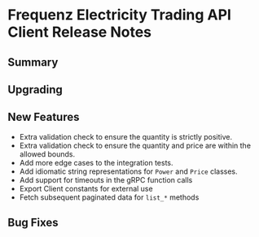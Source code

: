 # Frequenz Electricity Trading API Client Release Notes

## Summary

<!-- Here goes a general summary of what this release is about -->

## Upgrading

<!-- Here goes notes on how to upgrade from previous versions, including deprecations and what they should be replaced with -->

## New Features

* Extra validation check to ensure the quantity is strictly positive.
* Extra validation check to ensure the quantity and price are within the allowed bounds.
* Add more edge cases to the integration tests.
* Add idiomatic string representations for `Power` and `Price` classes.
* Add support for timeouts in the gRPC function calls
* Export Client constants for external use
* Fetch subsequent paginated data for `list_*` methods

## Bug Fixes

<!-- Here goes notable bug fixes that are worth a special mention or explanation -->
